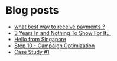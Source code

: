 # Blog posts
<!-- BLOG-POST-LIST:START -->
- [what best way to receive payments ?](https://afflift.com/f/threads/what-best-way-to-receive-payments.10437/)
- [3 Years In and Nothing To Show For It...](https://afflift.com/f/threads/3-years-in-and-nothing-to-show-for-it.10436/)
- [Hello from Singapore](https://afflift.com/f/threads/hello-from-singapore.10429/)
- [Step 10 - Campaign Optimization](https://afflift.com/f/threads/step-10-campaign-optimization.7481/)
- [Case Study #1](https://afflift.com/f/threads/case-study-1.6930/)
<!-- BLOG-POST-LIST:END -->
